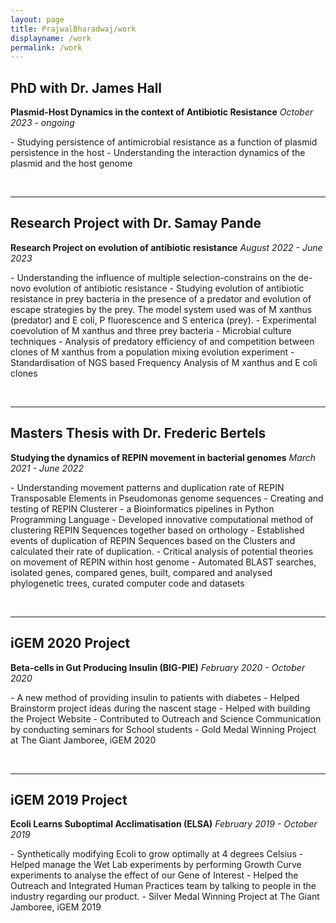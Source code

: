 ```yaml
---
layout: page
title: PrajwalBharadwaj/work
displayname: /work
permalink: /work
---
```


## PhD with Dr. James Hall
**Plasmid-Host Dynamics in the context of Antibiotic Resistance**
*October 2023 - ongoing*
<p class='container'>
- Studying persistence of antimicrobial resistance as a function of plasmid persistence in the host
- Understanding the interaction dynamics of the plasmid and the host genome
</p>
<br>
<hr>

## Research Project with Dr. Samay Pande
**Research Project on evolution of antibiotic resistance**
*August 2022 - June 2023*
<p class='container'>
- Understanding the influence of multiple selection-constrains on the de-novo evolution of antibiotic resistance
- Studying evolution of antibiotic resistance in prey bacteria in the presence of a predator and evolution of escape strategies by the prey. The model system used was of M xanthus (predator) and E coli, P fluorescence and S enterica (prey).
- Experimental coevolution of M xanthus and three prey bacteria - Microbial culture techniques
- Analysis of predatory efficiency of and competition between clones of M xanthus from a population mixing evolution experiment
- Standardisation of NGS based Frequency Analysis of M xanthus and E coli clones
</p>
<br>
<hr>

## Masters Thesis with Dr. Frederic Bertels
**Studying the dynamics of REPIN movement in bacterial genomes**
*March 2021 - June 2022*
<p>
- Understanding movement patterns and duplication rate of REPIN Transposable Elements in Pseudomonas genome sequences
- Creating and testing of REPIN Clusterer - a Bioinformatics pipelines in Python Programming Language 
- Developed innovative computational method of clustering REPIN Sequences together based on orthology 
- Established events of duplication of REPIN Sequences based on the Clusters and calculated their rate of duplication. 
- Critical analysis of potential theories on movement of REPIN within host genome 
- Automated BLAST searches, isolated genes, compared genes, built, compared and analysed phylogenetic trees, curated computer code and datasets
</p>
<br>
<hr>

## iGEM 2020 Project 
**Beta-cells in Gut Producing Insulin (BIG-PIE)**
*February 2020 - October 2020*
<p class='container' style='24px'>
- A new method of providing insulin to patients with diabetes
- Helped Brainstorm project ideas during the nascent stage
- Helped with building the Project Website
- Contributed to Outreach and Science Communication by conducting seminars for School students
- Gold Medal Winning Project at The Giant Jamboree, iGEM 2020
</p>
<br>
<hr>

## iGEM 2019 Project 
**Ecoli Learns Suboptimal Acclimatisation (ELSA)**
*February 2019 - October 2019*
<p class='container'>
- Synthetically modifying Ecoli to grow optimally at 4 degrees Celsius
- Helped manage the Wet Lab experiments by performing Growth Curve experiments to analyse the effect of our Gene of Interest
- Helped the Outreach and Integrated Human Practices team by talking to people in the industry regarding our product.
- Silver Medal Winning Project at The Giant Jamboree, iGEM 2019
</p>

